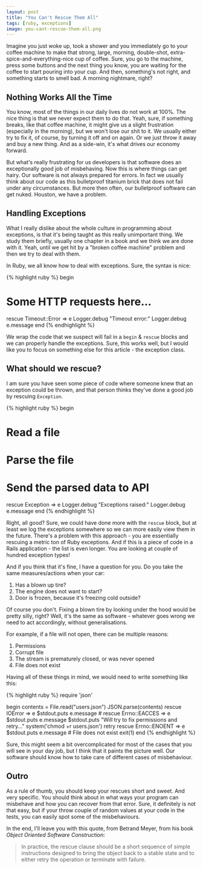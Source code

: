 ```yaml
---
layout: post
title: "You Can't Rescue Them All"
tags: [ruby, exceptions]
image: you-cant-rescue-them-all.png
---
```


Imagine you just woke up, took a shower and you immediately go to your coffee
machine to make that strong, large, morning, double-shot, extra-spice-and-everything-nice
cup of coffee. Sure, you go to the machine, press some buttons and the next thing
you know, you are waiting for the coffee to start pouring into your cup. And then,
something's not right, and something starts to smell bad. A morning nightmare, right?

## Nothing Works All the Time

You know, most of the things in our daily lives do not work at 100%. The nice
thing is that we never expect them to do that. Yeah, sure, if something breaks,
like that coffee machine, it might give us a slight frustration (especially in
the morning), but we won't lose our shit to it. We usually either try to fix it,
of course, by turning it off and on again. Or we just throw it away and buy a
new thing. And as a side-win, it's what drives our economy forward.

But what's really frustrating for us developers is that software does an 
exceptionally good job of misbehaving. Now this is where things can get hairy. 
Our software is not always prepared for errors. In fact we usually think about 
our code as this bulletproof titanium brick that does not fail under any 
circumstances. But more then often, our bulletproof software can get nuked. 
Houston, we have a problem.

## Handling Exceptions

What I really dislike about the whole culture in programming about exceptions,
is that it's being taught as this really unimportant thing. We study them briefly,
usually one chapter in a book and we think we are done with it. Yeah, until we
get hit by a "broken coffee machine" problem and then we try to deal with them.

In Ruby, we all know how to deal with exceptions. Sure, the syntax is nice:

{% highlight ruby %}
begin
  # Some HTTP requests here...
rescue Timeout::Error => e
  Logger.debug "Timeout error:"
  Logger.debug e.message
end
{% endhighlight %}

We wrap the code that we suspect will fail in a `begin` & `rescue` blocks and we 
can properly handle the exceptions. Sure, this works well, but I would like you
to focus on something else for this article - the exception class.

## What should we rescue?

I am sure you have seen some piece of code where someone knew that an exception
could be thrown, and that person thinks they've done a good job by rescuing 
`Exception`. 

{% highlight ruby %}
begin
  # Read a file
  # Parse the file
  # Send the parsed data to API
rescue Exception => e
  Logger.debug "Exceptions raised:"
  Logger.debug e.message
end
{% endhighlight %}

Right, all good? Sure, we could have done more with the `rescue` block, but at
least we log the exceptions somewhere so we can more easily view them in the 
future. There's a problem with this approach - you are essentially rescuing 
a metric ton of Ruby exceptions. And if this is a piece of code in a Rails 
application - the list is even longer. You are looking at couple of hundred 
exception types!

And if you think that it's fine, I have a question for you. Do you take the same
measures/actions when your car:

1. Has a blown up tire?
2. The engine does not want to start?
3. Door is frozen, because it's freezing cold outside?

Of course you don't. Fixing a blown tire by looking under the hood would be 
pretty silly, right? Well, it's the same as software - whatever goes wrong we
need to act accordingly, without generalisations.

For example, if a file will not open, there can be multiple reasons:

1. Permissions
2. Corrupt file
3. The stream is prematurely closed, or was never opened
4. File does not exist

Having all of these things in mind, we would need to write something like this:

{% highlight ruby %}
require 'json'

begin
  contents = File.read("users.json")
  JSON.parse(contents)
rescue IOError => e
  $stdout.puts e.message # 
rescue Errno::EACCES => e
  $stdout.puts e.message
  $stdout.puts "Will try to fix permissions and retry..."
  system('chmod +r users.json')
  retry
rescue Errno::ENOENT => e
  $stdout.puts e.message # File does not exist
  exit(1)
end
{% endhighlight %}

Sure, this might seem a bit overcomplicated for most of the cases that you will
see in your day job, but I think that it paints the picture well. Our software
should know how to take care of different cases of misbehaviour.

## Outro

As a rule of thumb, you should keep your rescues short and sweet. And very
specific. You should think about in what ways your program can misbehave and how
you can recover from that error. Sure, it definitely is not that easy, but if
your throw couple of random values at your code in the tests, you can easily
spot some of the misbehaviours.

In the end, I'll leave you with this quote, from Betrand Meyer, from his book 
*Object Oriented Software Construction*:

> In practice, the rescue clause should be a short sequence of simple 
> instructions designed to bring the object back to a stable state and to either 
> retry the operation or terminate with failure.
